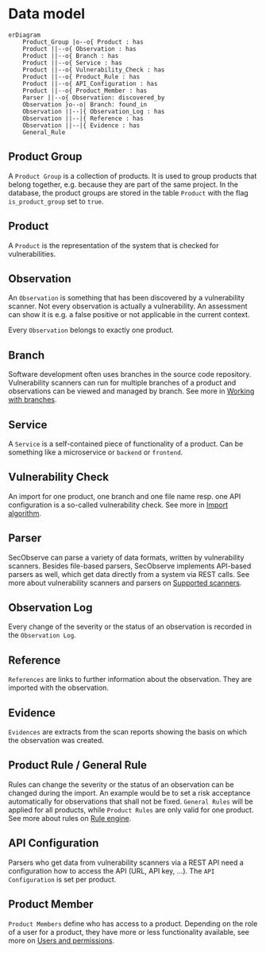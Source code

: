 # Data model

``` mermaid
erDiagram
    Product_Group |o--o{ Product : has
    Product ||--o{ Observation : has
    Product ||--o{ Branch : has
    Product ||--o{ Service : has
    Product ||--o{ Vulnerability_Check : has
    Product ||--o{ Product_Rule : has
    Product ||--o{ API_Configuration : has
    Product ||--o{ Product_Member : has
    Parser ||--o{ Observation: discovered_by
    Observation }o--o| Branch: found_in
    Observation ||--|{ Observation_Log : has
    Observation ||--|{ Reference : has
    Observation ||--|{ Evidence : has
    General_Rule
```

## Product Group

A `Product Group` is a collection of products. It is used to group products that belong together, e.g. because they are part of the same project. In the database, the product groups are stored in the table `Product` with the flag `is_product_group` set to `true`.

## Product

A `Product` is the representation of the system that is checked for vulnerabilities.

## Observation

An `Observation` is something that has been discovered by a vulnerability scanner. Not every observation is actually a vulnerability. An assessment can show it is e.g. a false positive or not applicable in the current context.

Every `Observation` belongs to exactly one product.

## Branch

Software development often uses branches in the source code repository. Vulnerability scanners can run for multiple branches of a product and observations can be viewed and managed by branch. See more in [Working with branches](../usage/branches.md).

## Service

A `Service` is a self-contained piece of functionality of a product. Can be something like a microservice or `backend` or `frontend`.	

## Vulnerability Check

An import for one product, one branch and one file name resp. one API configuration is a so-called vulnerability check. See more in [Import algorithm](../usage/import_observations.md#import-algorithm).

## Parser

SecObserve can parse a variety of data formats, written by vulnerability scanners. Besides file-based parsers, SecObserve implements API-based parsers as well, which get data directly from a system via REST calls. See more about vulnerability scanners and parsers on [Supported scanners](../usage/supported_scanners.md).

## Observation Log

Every change of the severity or the status of an observation is recorded in the `Observation Log`.

## Reference

`References` are links to further information about the observation. They are imported with the observation.

## Evidence

`Evidences` are extracts from the scan reports showing the basis on which the observation was created.

## Product Rule / General Rule

Rules can change the severity or the status of an observation can be changed during the import. An example would be to set a risk acceptance automatically for observations that shall not be fixed. `General Rules` will be applied for all products, while `Product Rules` are only valid for one product. See more about rules on [Rule engine](../usage/rule_engine.md).

## API Configuration

Parsers who get data from vulnerability scanners via a REST API need a configuration how to access the API (URL, API key, ...). The `API Configuration` is set per product.

## Product Member

`Product Members` define who has access to a product. Depending on the role of a user for a product, they have more or less functionality available, see more on [Users and permissions](../usage/users_permissions.md).
